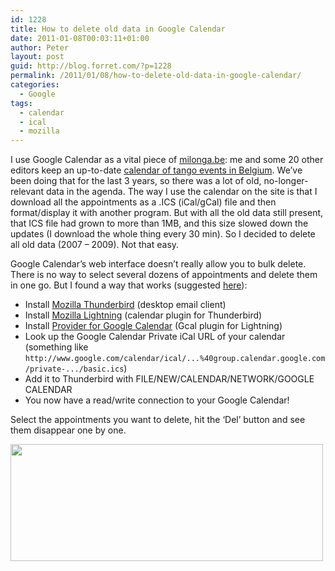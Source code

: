```yaml
---
id: 1228
title: How to delete old data in Google Calendar
date: 2011-01-08T00:03:11+01:00
author: Peter
layout: post
guid: http://blog.forret.com/?p=1228
permalink: /2011/01/08/how-to-delete-old-data-in-google-calendar/
categories:
  - Google
tags:
  - calendar
  - ical
  - mozilla
---
```

I use Google Calendar as a vital piece of [milonga.be](http://www.milonga.be): me and some 20 other editors keep an up-to-date [calendar of tango events in Belgium](http://www.milonga.be/dancing/). We&#8217;ve been doing that for the last 3 years, so there was a lot of old, no-longer-relevant data in the agenda. The way I use the calendar on the site is that I download all the appointments as a .ICS (iCal/gCal) file and then format/display it with another program. But with all the old data still present, that ICS file had grown to more than 1MB, and this size slowed down the updates (I download the whole thing every 30 min). So I decided to delete all old data (2007 &#8211; 2009). Not that easy.

Google Calendar&#8217;s web interface doesn&#8217;t really allow you to bulk delete. There is no way to select several dozens of appointments and delete them in one go. But I found a way that works (suggested [here](http://ubuntuforums.org/showthread.php?t=540330)):

  * Install [Mozilla Thunderbird](http://www.mozillamessaging.com/en-US/thunderbird/) (desktop email client)
  * Install [Mozilla Lightning](https://addons.mozilla.org/en-US/thunderbird/addon/2313/) (calendar plugin for Thunderbird)
  * Install [Provider for Google Calendar](https://addons.mozilla.org/en-US/thunderbird/addon/4631/) (Gcal plugin for Lightning)
  * Look up the Google Calendar Private iCal URL of your calendar (something like `http://www.google.com/calendar/ical/...%40group.calendar.google.com/private-.../basic.ics`)
  * Add it to Thunderbird with FILE/NEW/CALENDAR/NETWORK/GOOGLE CALENDAR
  * You now have a read/write connection to your Google Calendar!

Select the appointments you want to delete, hit the &#8216;Del&#8217; button and see them disappear one by one.

[<img loading="lazy" class="size-medium wp-image-1229" title="thunderbird" src="http://blog2.forret.com/wp-content/uploads/2011/01/thunderbird1.jpg" alt="" width="500" height="187" />](http://blog2.forret.com/wp-content/uploads/2011/01/thunderbird1.jpg)